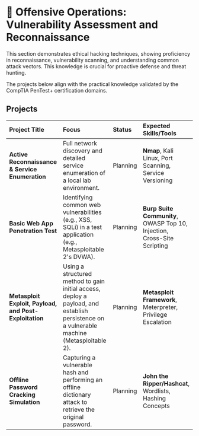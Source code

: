 # 🔴 Offensive Operations: Vulnerability Assessment and Reconnaissance

This section demonstrates ethical hacking techniques, showing proficiency in reconnaissance, vulnerability scanning, and understanding common attack vectors. This knowledge is crucial for proactive defense and threat hunting.

The projects below align with the practical knowledge validated by the CompTIA PenTest+ certification domains.

## Projects

| Project Title | Focus | Status | Expected Skills/Tools |
| :--- | :--- | :--- | :--- |
| **Active Reconnaissance & Service Enumeration** | Full network discovery and detailed service enumeration of a local lab environment. | Planning | **Nmap**, Kali Linux, Port Scanning, Service Versioning |
| **Basic Web App Penetration Test** | Identifying common web vulnerabilities (e.g., XSS, SQLi) in a test application (e.g., Metasploitable 2's DVWA). | Planning | **Burp Suite Community**, OWASP Top 10, Injection, Cross-Site Scripting |
| **Metasploit Exploit, Payload, and Post-Exploitation** | Using a structured method to gain initial access, deploy a payload, and establish persistence on a vulnerable machine (Metasploitable 2). | Planning | **Metasploit Framework**, Meterpreter, Privilege Escalation |
| **Offline Password Cracking Simulation** | Capturing a vulnerable hash and performing an offline dictionary attack to retrieve the original password. | Planning | **John the Ripper/Hashcat**, Wordlists, Hashing Concepts |
